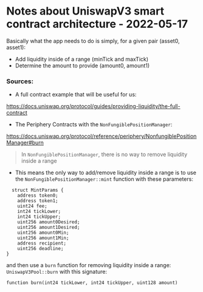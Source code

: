 # Notes about UniswapV3 smart contract architecture - 2022-05-17

Basically what the app needs to do is simply, for a given pair (asset0, asset1):

- Add liquidity inside of a range (minTick and maxTick)
- Determine the amount to provide (amount0, amount1)

### Sources:

- A full contract example that will be useful for us:

https://docs.uniswap.org/protocol/guides/providing-liquidity/the-full-contract

- The Periphery Contracts with the `NonFungiblePositionManager`:

https://docs.uniswap.org/protocol/reference/periphery/NonfungiblePositionManager#burn

> In `NonFungiblePositionManager`, there is no way to remove liquidity inside a range

- This means the only way to add/remove liquidity inside a range is to use the
  `NonFungiblePositionManager::mint` function with these parameters:

```solidity
  struct MintParams {
    address token0;
    address token1;
    uint24 fee;
    int24 tickLower;
    int24 tickUpper;
    uint256 amount0Desired;
    uint256 amount1Desired;
    uint256 amount0Min;
    uint256 amount1Min;
    address recipient;
    uint256 deadline;
}
```

and then use a `burn` function for removing liquidity inside a range: `UniswapV3Pool::burn`
with this signature:

```solidity
function burn(int24 tickLower, int24 tickUpper, uint128 amount)
```
